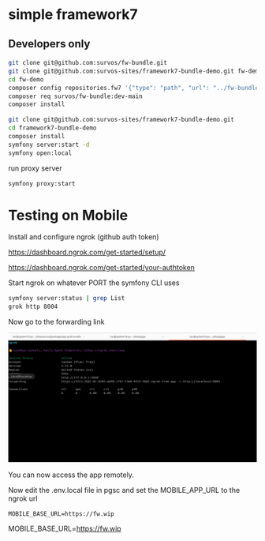 # simple framework7

## Developers only


```bash
git clone git@github.com:survos/fw-bundle.git 
git clone git@github.com:survos-sites/framework7-bundle-demo.git fw-demo
cd fw-demo
composer config repositories.fw7 '{"type": "path", "url": "../fw-bundle"}'
composer req survos/fw-bundle:dev-main
composer install
```

```bash
git clone git@github.com:survos-sites/framework7-bundle-demo.git
cd framework7-bundle-demo
composer install
symfony server:start -d
symfony open:local
```

run proxy server
```bash
symfony proxy:start
```

# Testing on Mobile

Install and configure ngrok (github auth token)

https://dashboard.ngrok.com/get-started/setup/

https://dashboard.ngrok.com/get-started/your-authtoken

Start ngrok on whatever PORT the symfony CLI uses
```bash
symfony server:status | grep List
grok http 8004
```

Now go to the forwarding link

![ngrok](assets/images/ngrok.png)

You can now access the app remotely.

Now edit the .env.local file in pgsc and set the MOBILE_APP_URL to the ngrok url

```
MOBILE_BASE_URL=https://fw.wip

```
MOBILE_BASE_URL=https://fw.wip

